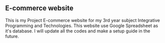 ## E-commerce website

This is my Project E-commerce website for my 3rd year subject Integrative Programming and Technologies. This website use Google Spreadsheet as it's database. I will update all the codes and make a setup guide in the future.
